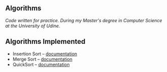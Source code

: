 Algorithms
----------
_Code written for practice. During my Master's degree in Computer Science at the University of Udine._

Algorithms Implemented
----------------------
* Insertion Sort – [documentation](https://en.wikipedia.org/wiki/Insertion_sort)
* Merge Sort – [documentation](https://en.wikipedia.org/wiki/Merge_sort)
* QuickSort – [documentation](https://en.wikipedia.org/wiki/Quicksort)